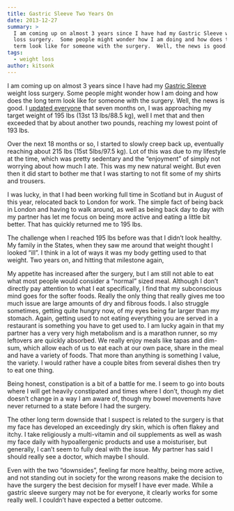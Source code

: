 ```yaml
---
title: Gastric Sleeve Two Years On
date: 2013-12-27
summary: >
  I am coming up on almost 3 years since I have had my Gastric Sleeve weight
  loss surgery.  Some people might wonder how I am doing and how does the long
  term look like for someone with the surgery.  Well, the news is good.
tags:
  - weight loss
author: kitsonk
---
```


I am coming up on almost 3 years since I have had my [Gastric Sleeve](./Gastric-Sleeve-Weight-Loss) weight loss surgery.
Some people might wonder how I am doing and how does the long term look like for someone with the surgery. Well, the
news is good. I [updated everyone](./Gastric-Sleeve-Update) that seven months on, I was approaching my target weight of
195 lbs (13st 13 lbs/88.5 kg), well I met that and then exceeded that by about another two pounds, reaching my lowest
point of 193 lbs.

Over the next 18 months or so, I started to slowly creep back up, eventually reaching about 215 lbs (15st 5lbs/97.5 kg).
Lot of this was due to my lifestyle at the time, which was pretty sedentary and the “enjoyment” of simply not worrying
about how much I ate. This was my new natural weight. But even then it did start to bother me that I was starting to not
fit some of my shirts and trousers.

I was lucky, in that I had been working full time in Scotland but in August of this year, relocated back to London for
work. The simple fact of being back in London and having to walk around, as well as being back day to day with my
partner has let me focus on being more active and eating a little bit better. That has quickly returned me to 195 lbs.

The challenge when I reached 195 lbs before was that I didn’t look healthy. My family in the States, when they saw me
around that weight thought I looked “ill”. I think in a lot of ways it was my body getting used to that weight. Two
years on, and hitting that milestone again,

My appetite has increased after the surgery, but I am still not able to eat what most people would consider a “normal”
sized meal. Although I don’t directly pay attention to what I eat specifically, I find that my subconscious mind goes
for the softer foods. Really the only thing that really gives me too much issue are large amounts of dry and fibrous
foods. I also struggle sometimes, getting quite hungry now, of my eyes being far larger than my stomach. Again, getting
used to not eating everything you are served in a restaurant is something you have to get used to. I am lucky again in
that my partner has a very very high metabolism and is a marathon runner, so my leftovers are quickly absorbed. We
really enjoy meals like tapas and dim-sum, which allow each of us to eat each at our own pace, share in the meal and
have a variety of foods. That more than anything is something I value, the variety. I would rather have a couple bites
from several dishes then try to eat one thing.

Being honest, constipation is a bit of a battle for me. I seem to go into bouts where I will get heavily constipated and
times where I don’t, though my diet doesn’t change in a way I am aware of, though my bowel movements have never returned
to a state before I had the surgery.

The other long term downside that I suspect is related to the surgery is that my face has developed an exceedingly dry
skin, which is often flakey and itchy. I take religiously a multi-vitamin and oil supplements as well as wash my face
daily with hypoallergenic products and use a moisturiser, but generally, I can’t seem to fully deal with the issue. My
partner has said I should really see a doctor, which maybe I should.

Even with the two “downsides”, feeling far more healthy, being more active, and not standing out in society for the
wrong reasons make the decision to have the surgery the best decision for myself I have ever made. While a gastric
sleeve surgery may not be for everyone, it clearly works for some really well. I couldn’t have expected a better
outcome.
